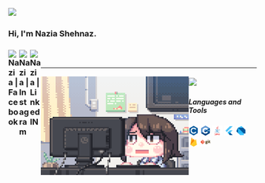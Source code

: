 ![](https://visitor-badge.glitch.me/badge?page_id=Geek-a-Byte)


<h3>Hi, I'm Nazia Shehnaz.
 
<h3>
  
<a href="https://www.facebook.com/profile.php?id=100030019410616" target="_blank">
  <img align="left" alt="Nazia | Facebook" width="22px" src="https://i.pinimg.com/originals/ca/3b/f0/ca3bf05cfab74677e5b73b130bd30991.png" />
</a>
<a href="https://www.instagram.com/vibgyor6463/" target="_blank">
  <img align="left" alt="Nazia | Instagram" width="22px" src="https://cdn.jsdelivr.net/npm/simple-icons@v3/icons/instagram.svg" />
</a>
<a href="https://www.linkedin.com/in/naziashehnaz/" target="_blank">
  <img align="left" alt="Nazia | LinkedIN" width="22px" src="https://cdn.jsdelivr.net/npm/simple-icons@v3/icons/linkedin.svg" />
</a>
  
 <br>
 <hr>
 
 <img align="left" alt="GIF" src="https://github.com/Geek-a-Byte/Geek-a-Byte/blob/master/github.gif" width="300" height="200" />


<img align="center" src="https://github-readme-stats.vercel.app/api?username=Geek-a-Byte&show_icons=true&count_private=true&theme=dracula" width="440"  />






<!-- <h5> :diamond_shape_with_a_dot_inside: <a href="https://slides.com/geek-a-byte/deck-3b1a22/fullscreen" target="_blank">certifications</a></h5> -->

<p>
 
###

<h5>Languages and Tools</h5>

<code><img height="20" src="https://raw.githubusercontent.com/devicons/devicon/master/icons/c/c-plain.svg"></code>
<code><img height="20" src="https://raw.githubusercontent.com/github/explore/master/topics/cpp/cpp.png"></code>
<code><img height="20" src="https://raw.githubusercontent.com/devicons/devicon/master/icons/java/java-original-wordmark.svg"></code>
<code><img height="20" src="https://raw.githubusercontent.com/github/explore/master/topics/flutter/flutter.png"></code>
<code><img height="20" src="https://raw.githubusercontent.com/github/explore/master/topics/dart/dart.png"></code>
<code><img height="20" src="https://raw.githubusercontent.com/github/explore/master/topics/firebase/firebase.png"></code>
<code><img height="20" src="https://raw.githubusercontent.com/github/explore/master/topics/git/git.png"></code>

###
</p>  
<!-- dark, radical, merko, gruvbox, tokyonight, onedark, cobalt, synthwave, highcontrast, dracula -->



